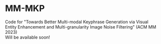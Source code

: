 # MM-MKP
Code for "Towards Better Multi-modal Keyphrase Generation via Visual Entity Enhancement and Multi-granularity Image Noise Filtering" (ACM MM 2023)  
Will be available soon!
